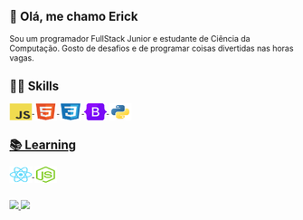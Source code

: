 ## 🙂 Olá, me chamo Erick

Sou um programador FullStack Junior e estudante de Ciência da Computação. Gosto de desafios e de programar coisas divertidas nas horas vagas.

## 🐱‍👤 Skills
<a href="https://github.com/erickmacena1">
<div style="display: inline_block">
  <img align="center" alt="JS ICON" height="30" width="40" src="https://raw.githubusercontent.com/devicons/devicon/master/icons/javascript/javascript-original.svg"/>
  <img align="center" alt="HTML5 ICON" height="30" width="40" src="https://raw.githubusercontent.com/devicons/devicon/master/icons/html5/html5-original.svg"/>
  <img align="center" alt="CSS3 ICON" height="30" width="40" src="https://raw.githubusercontent.com/devicons/devicon/master/icons/css3/css3-original.svg"/>
  <img align="center" alt="BOOTSTRAP ICON" height="30" width="40" src="https://raw.githubusercontent.com/devicons/devicon/master/icons/bootstrap/bootstrap-original.svg"/>
  <img align="center" alt="PYTHON ICON" height="30" width="40" src="https://raw.githubusercontent.com/devicons/devicon/master/icons/python/python-original.svg"/>
</div>
  
## 📚 Learning
<div style="display: inline_block">
  <img align="center" alt="JS ICON" height="30" width="40" src="https://raw.githubusercontent.com/devicons/devicon/master/icons/react/react-original.svg"/>
  <img align="center" alt="JS ICON" height="30" width="40" src="https://raw.githubusercontent.com/devicons/devicon/master/icons/nodejs/nodejs-original.svg"/>
</div>
  
##
  
<div>
  <a href="https://github.com/erickmacena1">
  <img height="180em" src="https://github-readme-stats.vercel.app/api?username=erickmacena1&show_icons=true&theme=gruvbox&include_all_commits=true&count_private=true"/>
  <img height="180em" src="https://github-readme-stats.vercel.app/api/top-langs/?username=erickmacena1&layout=compact&langs_count=7&theme=gruvbox"/>
</div>
</a>
